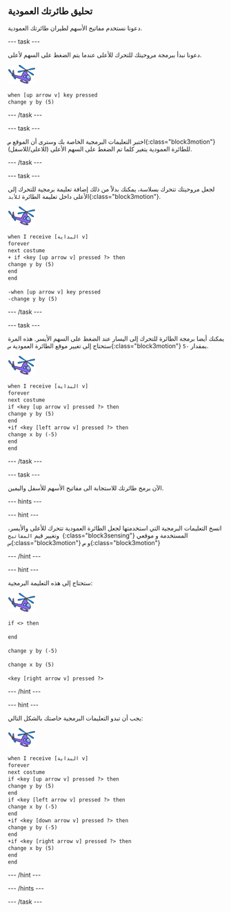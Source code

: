 ## تحليق طائرتك العمودية

دعونا نستخدم مفاتيح الأسهم لطيران طائرتك العمودية.

--- task ---

دعونا نبدأ ببرمجة مروحيتك للتحرك للأعلى عندما يتم الضغط على السهم لأعلى.

![كائن الطائرة العامودية](images/helicopter-sprite.png)

```blocks3
when [up arrow v] key pressed
change y by (5)
```

--- /task ---

--- task ---

اختبر التعليمات البرمجية الخاصة بك وسترى أن الموقع `ص`{:class="block3motion"} (للاعلى/للاسفل) للطائرة العمودية يتغير كلما تم الضغط على السهم الأعلى.

--- /task ---

--- task ---

لجعل مروحيتك تتحرك بسلاسة، يمكنك بدلاً من ذلك إضافة تعليمة برمجية للتحرك إلى الأعلى داخل تعليمة الطائرة `للأبد`{:class="block3motion"}.

![كائن الطائرة العامودية](images/helicopter-sprite.png)

```blocks3
when I receive [البداية v]
forever
next costume
+ if <key [up arrow v] pressed ?> then
change y by (5)
end
end

-when [up arrow v] key pressed
-change y by (5)
```

--- /task ---

--- task ---

يمكنك أيضا برمجة الطائرة للتحرك إلى اليسار عند الضغط على السهم الأيسر. هذه المرة ستحتاج إلى تغيير موقع الطائرة العمودية `س`{:class="block3motion"} بمقدار `-5`.

![كائن الطائرة العامودية](images/helicopter-sprite.png)

```blocks3
when I receive [البداية v]
forever
next costume
if <key [up arrow v] pressed ?> then
change y by (5)
end
+if <key [left arrow v] pressed ?> then
change x by (-5)
end
end
```

--- /task ---

--- task ---

الآن برمج طائرتك للاستجابة الى مفاتيح الأسهم للأسفل واليمين.

--- hints ---


--- hint ---

انسخ التعليمات البرمجية التي استخدمتها لجعل الطائرة العمودية تتحرك للأعلى والأيسر، وتغيير قيم `المفاتيح `{:class="block3sensing"} المستخدمة و موقعي `س`{:class="block3motion"} و `ص`{:class="block3motion"}

--- /hint ---

--- hint ---

ستحتاج إلى هذه التعليمة البرمجية:

![كائن الطائرة العامودية](images/helicopter-sprite.png)

```blocks3
if <> then

end

change y by (-5)

change x by (5)

<key [right arrow v] pressed ?>
```

--- /hint ---

--- hint ---

يجب أن تبدو التعليمات البرمجية خاصتك بالشكل التالي:

![كائن الطائرة العامودية](images/helicopter-sprite.png)

```blocks3
when I receive [البداية v]
forever
next costume
if <key [up arrow v] pressed ?> then
change y by (5)
end
if <key [left arrow v] pressed ?> then
change x by (-5)
end
+if <key [down arrow v] pressed ?> then
change y by (-5)
end
+if <key [right arrow v] pressed ?> then
change x by (5)
end
end
```

--- /hint ---

--- /hints ---

--- /task ---
